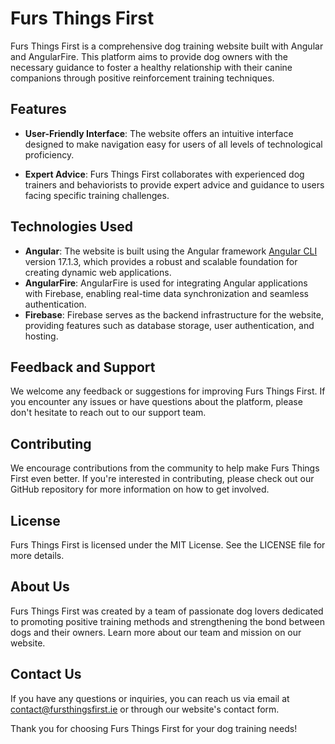 # Furs Things First

Furs Things First is a comprehensive dog training website built with Angular and AngularFire. This platform aims to provide dog owners with the necessary guidance to foster a healthy relationship with their canine companions through positive reinforcement training techniques.

## Features

- **User-Friendly Interface**: The website offers an intuitive interface designed to make navigation easy for users of all levels of technological proficiency.

- **Expert Advice**: Furs Things First collaborates with experienced dog trainers and behaviorists to provide expert advice and guidance to users facing specific training challenges.

## Technologies Used

- **Angular**: The website is built using the Angular framework [Angular CLI](https://github.com/angular/angular-cli) version 17.1.3, which provides a robust and scalable foundation for creating dynamic web applications.
- **AngularFire**: AngularFire is used for integrating Angular applications with Firebase, enabling real-time data synchronization and seamless authentication.
- **Firebase**: Firebase serves as the backend infrastructure for the website, providing features such as database storage, user authentication, and hosting.

## Feedback and Support

We welcome any feedback or suggestions for improving Furs Things First. If you encounter any issues or have questions about the platform, please don't hesitate to reach out to our support team.

## Contributing

We encourage contributions from the community to help make Furs Things First even better. If you're interested in contributing, please check out our GitHub repository for more information on how to get involved.

## License

Furs Things First is licensed under the MIT License. See the LICENSE file for more details.

## About Us

Furs Things First was created by a team of passionate dog lovers dedicated to promoting positive training methods and strengthening the bond between dogs and their owners. Learn more about our team and mission on our website.

## Contact Us

If you have any questions or inquiries, you can reach us via email at contact@fursthingsfirst.ie or through our website's contact form.

Thank you for choosing Furs Things First for your dog training needs!
